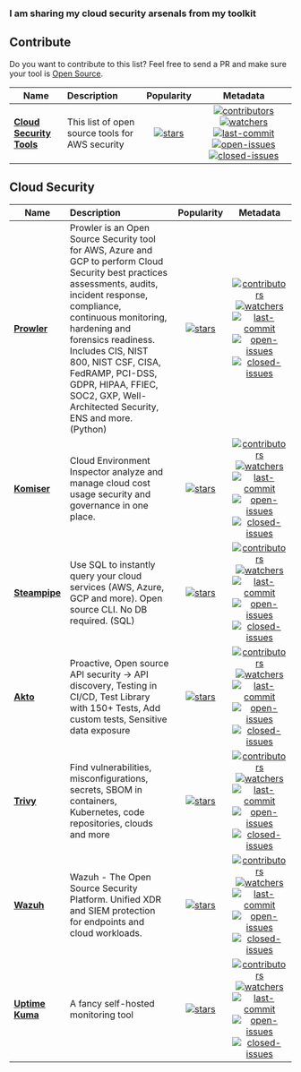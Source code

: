 ### I am sharing my cloud security arsenals from my toolkit


## Contribute
Do you want to contribute to this list? Feel free to send a PR and make sure your tool is [Open Source](https://en.wikipedia.org/wiki/Open_source).

| Name | Description | Popularity | Metadata |
| ---------- | :---------- | :----------: | :----------: |
| **[Cloud Security Tools](https://github.com/ysftzcn/cloud-security-tools)** | This list of open source tools for AWS security|[![stars](https://badgen.net/github/stars/ysftzcn/aws-security-tools)](https://badgen.net/github/stars/ysftzcn/aws-security-tools)| [![contributors](https://badgen.net/github/contributors/ysftzcn/aws-security-tools)](https://badgen.net/github/contributors/ysftzcn/aws-security-tools) [![watchers](https://badgen.net/github/watchers/ysftzcn/aws-security-tools)](https://badgen.net/github/watchers/ysftzcn/aws-security-tools) [![last-commit](https://badgen.net/github/last-commit/ysftzcn/aws-security-tools)](https://badgen.net/github/last-commit/ysftzcn/aws-security-tools)  [![open-issues](https://badgen.net/github/open-issues/ysftzcn/aws-security-tools)](https://badgen.net/github/open-issues/ysftzcn/aws-security-tools) [![closed-issues](https://badgen.net/github/closed-issues/ysftzcn/aws-security-tools)](https://badgen.net/github/closed-issues/ysftzcn/aws-security-tools) |

## Cloud Security
| Name | Description | Popularity | Metadata |
| ---------- | :---------- | :----------: | :----------: |
| **[Prowler](https://github.com/toniblyx/prowler)** | Prowler is an Open Source Security tool for AWS, Azure and GCP to perform Cloud Security best practices assessments, audits, incident response, compliance, continuous monitoring, hardening and forensics readiness. Includes CIS, NIST 800, NIST CSF, CISA, FedRAMP, PCI-DSS, GDPR, HIPAA, FFIEC, SOC2, GXP, Well-Architected Security, ENS and more. (Python) |[![stars](https://badgen.net/github/stars/toniblyx/prowler)](https://badgen.net/github/stars/toniblyx/prowler)| [![contributors](https://badgen.net/github/contributors/toniblyx/prowler)](https://badgen.net/github/contributors/toniblyx/prowler)[![watchers](https://badgen.net/github/watchers/toniblyx/prowler)](https://badgen.net/github/watchers/toniblyx/prowler)[![last-commit](https://badgen.net/github/last-commit/toniblyx/prowler)](https://badgen.net/github/last-commit/toniblyx/prowler) [![open-issues](https://badgen.net/github/open-issues/toniblyx/prowler)](https://badgen.net/github/open-issues/toniblyx/prowler) [![closed-issues](https://badgen.net/github/closed-issues/toniblyx/prowler)](https://badgen.net/github/closed-issues/toniblyx/prowler) |
| **[Komiser](https://github.com/mlabouardy/komiser)** | Cloud Environment Inspector analyze and manage cloud cost usage security and governance in one place. |[![stars](https://badgen.net/github/stars/mlabouardy/komiser)](https://badgen.net/github/stars/mlabouardy/komiser)| [![contributors](https://badgen.net/github/contributors/mlabouardy/komiser)](https://badgen.net/github/contributors/mlabouardy/komiser)[![watchers](https://badgen.net/github/watchers/mlabouardy/komiser)](https://badgen.net/github/watchers/mlabouardy/komiser)[![last-commit](https://badgen.net/github/last-commit/mlabouardy/komiser)](https://badgen.net/github/last-commit/mlabouardy/komiser) [![open-issues](https://badgen.net/github/open-issues/mlabouardy/komiser)](https://badgen.net/github/open-issues/mlabouardy/komiser) [![closed-issues](https://badgen.net/github/closed-issues/mlabouardy/komiser)](https://badgen.net/github/closed-issues/mlabouardy/komiser) |
| **[Steampipe](https://github.com/turbot/steampipe)** | Use SQL to instantly query your cloud services (AWS, Azure, GCP and more). Open source CLI. No DB required. (SQL) |[![stars](https://badgen.net/github/stars/turbot/steampipe)](https://badgen.net/github/stars/turbot/steampipe)| [![contributors](https://badgen.net/github/contributors/turbot/steampipe)](https://badgen.net/github/contributors/turbot/steampipe)[![watchers](https://badgen.net/github/watchers/turbot/steampipe)](https://badgen.net/github/watchers/turbot/steampipe)[![last-commit](https://badgen.net/github/last-commit/turbot/steampipe/main)](https://badgen.net/github/last-commit/turbot/steampipe/main) [![open-issues](https://badgen.net/github/open-issues/turbot/steampipe)](https://badgen.net/github/open-issues/turbot/steampipe) [![closed-issues](https://badgen.net/github/closed-issues/turbot/steampipe)](https://badgen.net/github/closed-issues/turbot/steampipe) |
| **[Akto](https://github.com/akto-api-security/akto)** | Proactive, Open source API security → API discovery, Testing in CI/CD, Test Library with 150+ Tests, Add custom tests, Sensitive data exposure |[![stars](https://badgen.net/github/stars/akto-api-security/akto)](https://badgen.net/github/stars/akto-api-security/akto)| [![contributors](https://badgen.net/github/contributors/akto-api-security/akto)](https://badgen.net/github/contributors/akto-api-security/akto)[![watchers](https://badgen.net/github/watchers/akto-api-security/akto)](https://badgen.net/github/watchers/akto-api-security/akto)[![last-commit](https://badgen.net/github/last-commit/akto-api-security/akto)](https://badgen.net/github/last-commit/akto-api-security/akto) [![open-issues](https://badgen.net/github/open-issues/akto-api-security/akto)](https://badgen.net/github/open-issues/akto-api-security/akto) [![closed-issues](https://badgen.net/github/closed-issues/akto-api-security/akto)](https://badgen.net/github/closed-issues/akto-api-security/akto) |
| **[Trivy](https://github.com/aquasecurity/trivy)** | Find vulnerabilities, misconfigurations, secrets, SBOM in containers, Kubernetes, code repositories, clouds and more |[![stars](https://badgen.net/github/stars/aquasecurity/trivy)](https://badgen.net/github/stars/aquasecurity/trivy)| [![contributors](https://badgen.net/github/contributors/aquasecurity/trivy)](https://badgen.net/github/contributors/aquasecurity/trivy)[![watchers](https://badgen.net/github/watchers/aquasecurity/trivy)](https://badgen.net/github/watchers/aquasecurity/trivy)[![last-commit](https://badgen.net/github/last-commit/aquasecurity/trivy)](https://badgen.net/github/last-commit/aquasecurity/trivy) [![open-issues](https://badgen.net/github/open-issues/aquasecurity/trivy)](https://badgen.net/github/open-issues/aquasecurity/trivy) [![closed-issues](https://badgen.net/github/closed-issues/aquasecurity/trivy)](https://badgen.net/github/closed-issues/aquasecurity/trivy) |
| **[Wazuh](https://github.com/wazuh/wazuh)** | Wazuh - The Open Source Security Platform. Unified XDR and SIEM protection for endpoints and cloud workloads. |[![stars](https://badgen.net/github/stars/wazuh/wazuh)](https://badgen.net/github/stars/wazuh/wazuh)| [![contributors](https://badgen.net/github/contributors/wazuh/wazuh)](https://badgen.net/github/contributors/wazuh/wazuh)[![watchers](https://badgen.net/github/watchers/wazuh/wazuh)](https://badgen.net/github/watchers/wazuh/wazuh)[![last-commit](https://badgen.net/github/last-commit/wazuh/wazuh)](https://badgen.net/github/last-commit/wazuh/wazuh) [![open-issues](https://badgen.net/github/open-issues/wazuh/wazuh)](https://badgen.net/github/open-issues/wazuh/wazuh) [![closed-issues](https://badgen.net/github/closed-issues/wazuh/wazuh)](https://badgen.net/github/closed-issues/wazuh/wazuh) |
| **[Uptime Kuma](https://github.com/louislam/uptime-kuma)** | A fancy self-hosted monitoring tool |[![stars](https://badgen.net/github/stars/louislam/uptime-kuma)](https://badgen.net/github/stars/louislam/uptime-kuma)| [![contributors](https://badgen.net/github/contributors/louislam/uptime-kuma)](https://badgen.net/github/contributors/louislam/uptime-kuma)[![watchers](https://badgen.net/github/watchers/louislam/uptime-kuma)](https://badgen.net/github/watchers/louislam/uptime-kuma)[![last-commit](https://badgen.net/github/last-commit/louislam/uptime-kuma)](https://badgen.net/github/last-commit/louislam/uptime-kuma) [![open-issues](https://badgen.net/github/open-issues/louislam/uptime-kuma)](https://badgen.net/github/open-issues/louislam/uptime-kuma) [![closed-issues](https://badgen.net/github/closed-issues/louislam/uptime-kuma)](https://badgen.net/github/closed-issues/louislam/uptime-kuma) |

